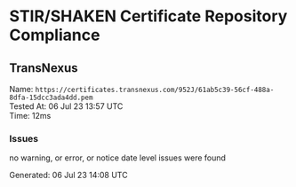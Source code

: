 # STIR/SHAKEN Certificate Repository Compliance

## TransNexus

Name: `https://certificates.transnexus.com/952J/61ab5c39-56cf-488a-8dfa-15dcc3ada4dd.pem`\
Tested At: 06 Jul 23 13:57 UTC\
Time: 12ms

### Issues

no warning, or error, or notice date level issues were found

Generated: 06 Jul 23 14:08 UTC
